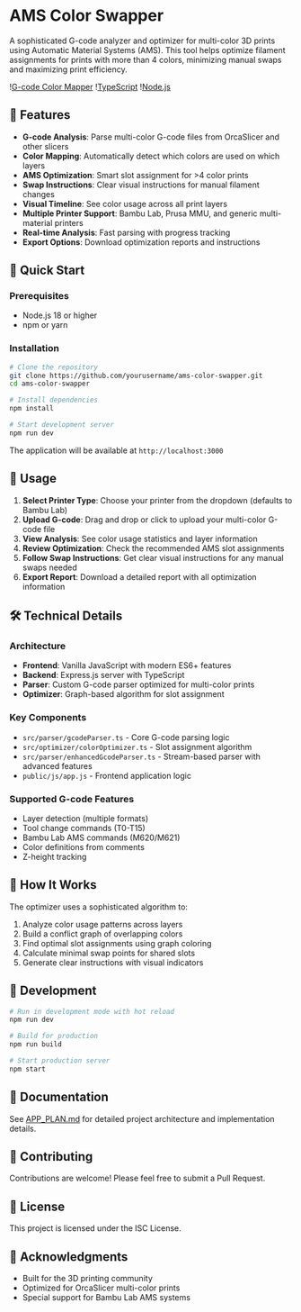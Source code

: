 # AMS Color Swapper

A sophisticated G-code analyzer and optimizer for multi-color 3D prints using Automatic Material Systems (AMS). This tool helps optimize filament assignments for prints with more than 4 colors, minimizing manual swaps and maximizing print efficiency.

\![G-code Color Mapper](https://img.shields.io/badge/G--code-Color%20Optimizer-blue)
\![TypeScript](https://img.shields.io/badge/TypeScript-5.8-blue)
\![Node.js](https://img.shields.io/badge/Node.js-18%2B-green)

## 🎯 Features

- **G-code Analysis**: Parse multi-color G-code files from OrcaSlicer and other slicers
- **Color Mapping**: Automatically detect which colors are used on which layers
- **AMS Optimization**: Smart slot assignment for >4 color prints
- **Swap Instructions**: Clear visual instructions for manual filament changes
- **Visual Timeline**: See color usage across all print layers
- **Multiple Printer Support**: Bambu Lab, Prusa MMU, and generic multi-material printers
- **Real-time Analysis**: Fast parsing with progress tracking
- **Export Options**: Download optimization reports and instructions

## 🚀 Quick Start

### Prerequisites

- Node.js 18 or higher
- npm or yarn

### Installation

```bash
# Clone the repository
git clone https://github.com/yourusername/ams-color-swapper.git
cd ams-color-swapper

# Install dependencies
npm install

# Start development server
npm run dev
```

The application will be available at `http://localhost:3000`

## 📖 Usage

1. **Select Printer Type**: Choose your printer from the dropdown (defaults to Bambu Lab)
2. **Upload G-code**: Drag and drop or click to upload your multi-color G-code file
3. **View Analysis**: See color usage statistics and layer information
4. **Review Optimization**: Check the recommended AMS slot assignments
5. **Follow Swap Instructions**: Get clear visual instructions for any manual swaps needed
6. **Export Report**: Download a detailed report with all optimization information

## 🛠️ Technical Details

### Architecture

- **Frontend**: Vanilla JavaScript with modern ES6+ features
- **Backend**: Express.js server with TypeScript
- **Parser**: Custom G-code parser optimized for multi-color prints
- **Optimizer**: Graph-based algorithm for slot assignment

### Key Components

- `src/parser/gcodeParser.ts` - Core G-code parsing logic
- `src/optimizer/colorOptimizer.ts` - Slot assignment algorithm
- `src/parser/enhancedGcodeParser.ts` - Stream-based parser with advanced features
- `public/js/app.js` - Frontend application logic

### Supported G-code Features

- Layer detection (multiple formats)
- Tool change commands (T0-T15)
- Bambu Lab AMS commands (M620/M621)
- Color definitions from comments
- Z-height tracking

## 🎨 How It Works

The optimizer uses a sophisticated algorithm to:

1. Analyze color usage patterns across layers
2. Build a conflict graph of overlapping colors
3. Find optimal slot assignments using graph coloring
4. Calculate minimal swap points for shared slots
5. Generate clear instructions with visual indicators

## 🔧 Development

```bash
# Run in development mode with hot reload
npm run dev

# Build for production
npm run build

# Start production server
npm start
```

## 📝 Documentation

See [APP_PLAN.md](APP_PLAN.md) for detailed project architecture and implementation details.

## 🤝 Contributing

Contributions are welcome\! Please feel free to submit a Pull Request.

## 📄 License

This project is licensed under the ISC License.

## 🙏 Acknowledgments

- Built for the 3D printing community
- Optimized for OrcaSlicer multi-color prints
- Special support for Bambu Lab AMS systems
